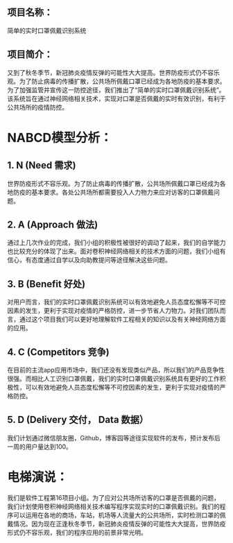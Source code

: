 ## 项目名称：

简单的实时口罩佩戴识别系统

## 项目简介：

又到了秋冬季节，新冠肺炎疫情反弹的可能性大大提高。世界防疫形式仍不容乐观。为了防止病毒的传播扩散，公共场所佩戴口罩已经成为各地防疫的基本要求。为了加强监管并宣传这一防控途径，我们推出了“简单的实时口罩佩戴识别系统”。该系统旨在通过神经网络相关技术，实现对口罩是否佩戴的实时有效识别，有利于公共场所的疫情防控。

# NABCD模型分析：

## 1. N (Need 需求)

  世界防疫形式不容乐观。为了防止病毒的传播扩散，公共场所佩戴口罩已经成为各地防疫的基本要求。各处公共场所都需要投入人力物力来应对访客的口罩佩戴问题。

## 2. A (Approach 做法)

  通过上几次作业的完成，我们小组的积极性被很好的调动了起来，我们的自学能力也比较充分的体现了出来。面对卷积神经网络相关的技术方面的问题，我们小组有信心，有态度通过自学以及向助教提问等途径解决这些问题。

## 3. B (Benefit  好处)

  对用户而言，我们的实时口罩佩戴识别系统可以有效地避免人员态度松懈等不可控因素的发生，更利于实现对疫情的严格防控，进一步节省人力物力。对我们团队而言，通过这个项目我们可以更好地理解软件工程相关的知识以及有关神经网络方面的应用。

## 4. C (Competitors 竞争) 

  在目前的主流app应用市场中，我们还没有发现类似产品，所以我们的产品竞争性很强。而相比人工识别口罩佩戴，我们的实时口罩佩戴识别系统具有更好的工作积极性，可以有效地避免人员态度松懈等不可控因素的发生，更利于实现对疫情的严格防控。

## 5. D (Delivery 交付，  Data 数据） 

  我们计划通过微信朋友圈，Github，博客园等途径实现软件的发布，预计发布后一周的用户量达到100。

# 电梯演说：

我们是软件工程第16项目小组。为了应对公共场所访客的口罩是否佩戴的问题，我们计划使用卷积神经网络相关技术编写程序实现实时的口罩佩戴识别。我们的程序可以运用在各地的商场，车站，机场等人流量大的公共场所，实时检测口罩的佩戴情况。因为现在正逢秋冬季节，新冠肺炎疫情反弹的可能性大大提高，世界防疫形式仍不容乐观，我们的程序应用的前景非常光明。
